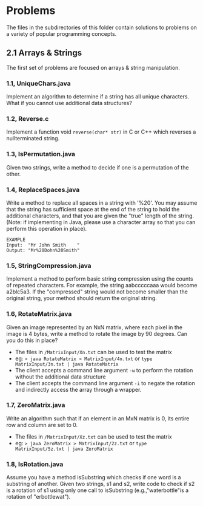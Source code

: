 # Problems

The files in the subdirectories of this folder contain solutions to problems on a variety of popular programming concepts.

## 2.1 Arrays & Strings

The first set of problems are focused on arrays & string manipulation.

### 1.1, UniqueChars.java

Implement an algorithm to determine if a string has all unique characters. What if you cannot use additional data structures?

### 1.2, Reverse.c

Implement a function void `reverse(char* str)` in C or C++ which reverses a nullterminated
string.

###  1.3, IsPermutation.java

Given two strings, write a method to decide if one is a permutation of the other.

### 1.4, ReplaceSpaces.java

Write a method to replace all spaces in a string with '%20'. You may assume that the string has sufficient space at the end of the string to hold the additional characters, and that you are given the "true" length of the string. (Note: if implementing in Java, please use a character array so that you can perform this operation in place).

```
EXAMPLE
Input:  "Mr John Smith    "
Output: "Mr%20Dohn%20Smith"
```

### 1.5, StringCompression.java

Implement a method to perform basic string compression using the counts
of repeated characters. For example, the string aabcccccaaa would become
a2blc5a3. If the "compressed" string would not become smaller than the original
string, your method should return the original string.

### 1.6, RotateMatrix.java

Given an image represented by an NxN matrix, where each pixel in the image is
4 bytes, write a method to rotate the image by 90 degrees. Can you do this in
place?

* The files in `/MatrixInput/Xn.txt` can be used to test the matrix
* eg: `> java RotateMatrix > MatrixInput/4n.txt` or `type MatrixInput/3n.txt | java RotateMatrix`
* The client accepts a command line argument `-w` to perform the rotation without the additional data structure
* The client accepts the command line argument `-i` to negate the rotation and indirectly access the array through a wrapper.

### 1.7, ZeroMatrix.java

Write an algorithm such that if an element in an MxN matrix is 0, its entire row
and column are set to 0.

* The files in `/MatrixInput/Xz.txt` can be used to test the matrix
* eg: `> java ZeroMatrix > MatrixInput/2z.txt` or `type MatrixInput/5z.txt | java ZeroMatrix`

### 1.8, IsRotation.java

Assume you have a method isSubstring which checks if one word is a substring of another. Given two strings, s1 and s2, write code to check if s2 is a rotation of s1 using only one call to isSubstring (e.g.,"waterbottle"is a rotation of "erbottlewat").